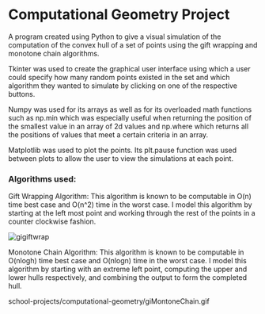 # Computational Geometry Project

A program created using Python to give a visual simulation of the computation of the convex hull of a set of points using the gift wrapping and monotone chain algorithms.

Tkinter was used to create the graphical user interface using which a user could specify how many random points existed in the set and which algorithm they wanted to simulate by clicking on one of the respective buttons.

Numpy was used for its arrays as well as for its overloaded math functions such as np.min which was especially useful when returning the position of the smallest value in an array of 2d values and np.where which returns all the positions of values that meet a certain criteria in an array.

Matplotlib was used to plot the points. Its plt.pause function was used between plots to allow the user to view the simulations at each point.

### Algorithms used:
Gift Wrapping Algorithm: This algorithm is known to be computable in O(n) time best case and O(n^2) time in the worst case. I model this algorithm by starting at the left most point and working through the rest of the points in a counter clockwise fashion.

![gigiftwrap](https://user-images.githubusercontent.com/12681675/28742511-d2435de4-73ff-11e7-9cbe-d41de32aebb7.gif)

Monotone Chain Algorithm: This algorithm is known to be computable in O(nlogh) time best case and O(nlogn) time in the worst case. I model this algorithm by starting with an extreme left point, computing the upper and lower hulls respectively, and combining the output to form the completed hull.

school-projects/computational-geometry/giMontoneChain.gif


